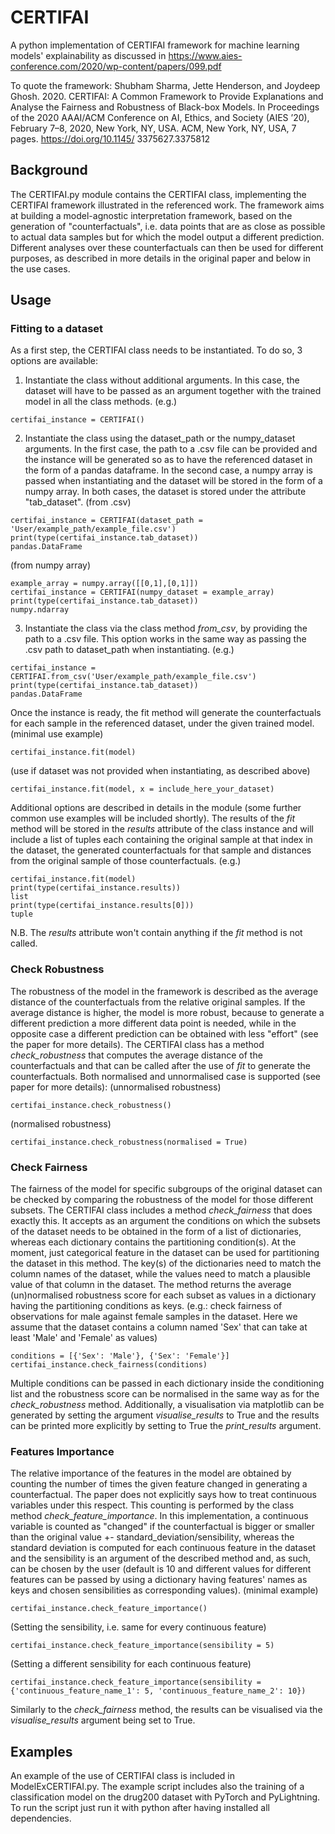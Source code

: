 # CERTIFAI
A python implementation of CERTIFAI framework for machine learning models' explainability as discussed in https://www.aies-conference.com/2020/wp-content/papers/099.pdf 

To quote the framework:
Shubham Sharma, Jette Henderson, and Joydeep Ghosh. 2020. CERTIFAI:
A Common Framework to Provide Explanations and Analyse the Fairness
and Robustness of Black-box Models. In Proceedings of the 2020 AAAI/ACM
Conference on AI, Ethics, and Society (AIES ’20), February 7–8, 2020, New
York, NY, USA. ACM, New York, NY, USA, 7 pages. https://doi.org/10.1145/
3375627.3375812

## Background
The CERTIFAI.py module contains the CERTIFAI class, implementing the CERTIFAI framework illustrated in the referenced work. The framework aims at building a model-agnostic interpretation framework, based on the generation of "counterfactuals", i.e. data points that are as close as possible to actual data samples but for which the model output a different prediction. Different analyses over these counterfactuals can then be used for different purposes, as described in more details in the original paper and below in the use cases.

## Usage
### Fitting to a dataset
As a first step, the CERTIFAI class needs to be instantiated. To do so, 3 options are available:
1. Instantiate the class without additional arguments. In this case, the dataset will have to be passed as an argument together with the trained model in all the class methods. (e.g.)
```
certifai_instance = CERTIFAI()
```
2. Instantiate the class using the dataset_path or the numpy_dataset arguments. In the first case, the path to a .csv file can be provided and the instance will be generated so as to have the referenced dataset in the form of a pandas dataframe. In the second case, a numpy array is passed when instantiating and the dataset will be stored in the form of a numpy array. In both cases, the dataset is stored under the attribute "tab_dataset".
(from .csv)
```
certifai_instance = CERTIFAI(dataset_path = 'User/example_path/example_file.csv')
print(type(certifai_instance.tab_dataset))
pandas.DataFrame
```
(from numpy array)
```
example_array = numpy.array([[0,1],[0,1]])
certifai_instance = CERTIFAI(numpy_dataset = example_array)
print(type(certifai_instance.tab_dataset))
numpy.ndarray
```
3. Instantiate the class via the class method *from_csv*, by providing the path to a .csv file. This option works in the same way as passing the .csv path to dataset_path when instantiating.
(e.g.)
```
certifai_instance = CERTIFAI.from_csv('User/example_path/example_file.csv')
print(type(certifai_instance.tab_dataset))
pandas.DataFrame
```

Once the instance is ready, the fit method will generate the counterfactuals for each sample in the referenced dataset, under the given trained model.
(minimal use example)
```
certifai_instance.fit(model)
```
(use if dataset was not provided when instantiating, as described above)
```
certifai_instance.fit(model, x = include_here_your_dataset)
```

Additional options are described in details in the module (some further common use examples will be included shortly). The results of the *fit* method will be stored in the *results* attribute of the class instance and will include a list of tuples each containing the original sample at that index in the dataset, the generated counterfactuals for that sample and distances from the original sample of those counterfactuals.
(e.g.)
```
certifai_instance.fit(model)
print(type(certifai_instance.results))
list
print(type(certifai_instance.results[0]))
tuple
```
N.B. The *results* attribute won't contain anything if the *fit* method is not called.

### Check Robustness
The robustness of the model in the framework is described as the average distance of the counterfactuals from the relative original samples. If the average distance is higher, the model is more robust, because to generate a different prediction a more different data point is needed, while in the opposite case a different prediction can be obtained with less "effort" (see the paper for more details). The CERTIFAI class has a method *check_robustness* that computes the average distance of the counterfactuals and that can be called after the use of *fit* to generate the counterfactuals. Both normalised and unnormalised case is supported (see paper for more details):
(unnormalised robustness)
```
certifai_instance.check_robustness()
```
(normalised robustness)
```
certifai_instance.check_robustness(normalised = True)
```

### Check Fairness
The fairness of the model for specific subgroups of the original dataset can be checked by comparing the robustness of the model for those different subsets. The CERTIFAI class includes a method *check_fairness* that does exactly this. It accepts as an argument the conditions on which the subsets of the dataset needs to be obtained in the form of a list of dictionaries, whereas each dictionary contains the partitioning condition(s). At the moment, just categorical feature in the dataset can be used for partitioning the dataset in this method. The key(s) of the dictionaries need to match the column names of the dataset, while the values need to match a plausible value of that column in the dataset. The method returns the average (un)normalised robustness score for each subset as values in a dictionary having the partitioning conditions as keys.
(e.g.: check fairness of observations for male against female samples in the dataset. Here we assume that the dataset contains a column named 'Sex' that can take at least 'Male' and 'Female' as values)
```
conditions = [{'Sex': 'Male'}, {'Sex': 'Female'}]
certifai_instance.check_fairness(conditions)
```
Multiple conditions can be passed in each dictionary inside the conditioning list and the robustness score can be normalised in the same way as for the *check_robustness* method. Additionally, a visualisation via matplotlib can be generated by setting the argument *visualise_results* to True and the results can be printed more explicitly by setting to True the *print_results* argument.

### Features Importance
The relative importance of the features in the model are obtained by counting the number of times the given feature changed in generating a counterfactual. The paper does not explicitly says how to treat continuous variables under this respect. This counting is performed by the class method *check_feature_importance*. In this implementation, a continuous variable is counted as "changed" if the counterfactual is bigger or smaller than the original value +- standard_deviation/sensibility, whereas the standard deviation is computed for each continuous feature in the dataset and the sensibility is an argument of the described method and, as such, can be chosen by the user (default is 10 and different values for different features can be passed by using a dictionary having features' names as keys and chosen sensibilities as corresponding values). 
(minimal example)
```
certifai_instance.check_feature_importance()
```
(Setting the sensibility, i.e. same for every continuous feature)
```
certifai_instance.check_feature_importance(sensibility = 5)
```
(Setting a different sensibility for each continuous feature)
```
certifai_instance.check_feature_importance(sensibility = {'continuous_feature_name_1': 5, 'continuous_feature_name_2': 10})
```
Similarly to the *check_fairness* method, the results can be visualised via the *visualise_results* argument being set  to True.

## Examples
An example of the use of CERTIFAI class is included in ModelExCERTIFAI.py. The example script includes also the training of a classification model on the drug200 dataset with PyTorch and PyLightning. To run the script just run it with python after having installed all dependencies.
